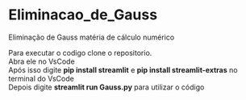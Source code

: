 # Eliminacao_de_Gauss
Eliminação de Gauss matéria de cálculo numérico <br>

Para executar o codigo clone o repositorio. <br>
Abra ele no VsCode <br>
Após isso digite __pip install streamlit__ e __pip install streamlit-extras__ no terminal do VsCode <br>
Depois digite __streamlit run Gauss.py__ para utilizar o código <br>
